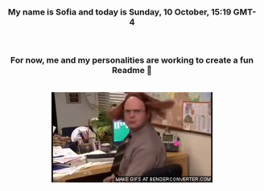 


<div align="center">
<h3 >My name is Sofia and today is Sunday, 10 October, 15:19 GMT-4</h3><br>
<h3 >For now, me and my personalities are working to create a fun Readme 👋
</h3><br>
<img src='img/dwight.gif' alt='working...'/>
</div>
